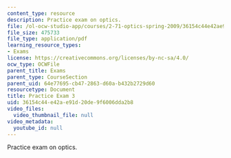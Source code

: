 ```yaml
---
content_type: resource
description: Practice exam on optics.
file: /ol-ocw-studio-app/courses/2-71-optics-spring-2009/36154c44e42ae91d20de9f6006dda2b8_MIT2_71S09_practice3.pdf
file_size: 475733
file_type: application/pdf
learning_resource_types:
- Exams
license: https://creativecommons.org/licenses/by-nc-sa/4.0/
ocw_type: OCWFile
parent_title: Exams
parent_type: CourseSection
parent_uid: 64e77695-cb47-2863-d60a-b432b2729d60
resourcetype: Document
title: Practice Exam 3
uid: 36154c44-e42a-e91d-20de-9f6006dda2b8
video_files:
  video_thumbnail_file: null
video_metadata:
  youtube_id: null
---
```

Practice exam on optics.